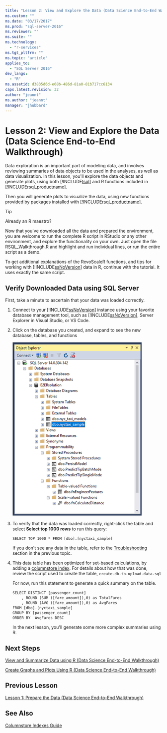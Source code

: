```yaml
---
title: "Lesson 2: View and Explore the Data (Data Science End-to-End Walkthrough) | Microsoft Docs"
ms.custom: ""
ms.date: "03/17/2017"
ms.prod: "sql-server-2016"
ms.reviewer: ""
ms.suite: ""
ms.technology: 
  - "r-services"
ms.tgt_pltfrm: ""
ms.topic: "article"
applies_to: 
  - "SQL Server 2016"
dev_langs: 
  - "R"
ms.assetid: d3835d6d-e68b-486d-81a0-81b717cc6134
caps.latest.revision: 32
author: "jeannt"
ms.author: "jeannt"
manager: "jhubbard"
---
```

# Lesson 2: View and Explore the Data (Data Science End-to-End Walkthrough)
Data exploration is an important part of modeling data, and involves reviewing summaries of data objects to be used in the analyses, as well as data visualization. In this lesson, you'll explore the data objects and generate plots, using both [!INCLUDE[tsql](../../includes/tsql-md.md)] and R functions included in [!INCLUDE[rsql_productname](../../includes/rsql-productname-md.md)].  
  
Then you  will generate plots to visualize the data, using new functions provided by packages installed with [!INCLUDE[rsql_productname](../../includes/rsql-productname-md.md)].  
  
> [!TIP]  
> Already an R maestro?  
>   
> Now that you've downloaded all the data and prepared the environment, you are welcome to run the complete R script in RStudio or any other environment, and explore the functionality on your own. Just open the file RSQL_Walkthrough.R and highlight and run individual lines, or run the entire script as a demo.  
>   
> To get additional explanations of the RevoScaleR functions, and tips for working with [!INCLUDE[ssNoVersion](../../includes/ssnoversion-md.md)] data in R, continue with the tutorial. It uses exactly the same script.  
  
## Verify  Downloaded Data using SQL Server 

First, take a minute to ascertain that your data was loaded correctly.  
  
1.  Connect to your [!INCLUDE[ssNoVersion](../../includes/ssnoversion-md.md)] instance using your favorite database management tool, such as [!INCLUDE[ssNoVersion](../../includes/ssnoversion-md.md)], Server Explorer in Visual Studio, or VS Code.  
  
2.  Click on the database you created, and expand to see the new database, tables, and functions  
  
    ![rsql_e2e_ssms_newobjects](../../advanced-analytics/r-services/media/rsql-e2e-ssms-newobjects.PNG) 
  
3.  To verify that the data was loaded correctly, right-click the table and select **Select top 1000 rows** to run this query:  
  
    ```  
    SELECT TOP 1000 * FROM [dbo].[nyctaxi_sample]  
    ```  
    If you don't see any data in the table, refer to the [Troubleshooting](../../advanced-analytics/r-services/lesson-1-prepare-the-data-data-science-end-to-end-walkthrough.md) section in the previous topic.
      
4.  This data table has been optimized for set-based calculations, by adding a [columnstore index](../../relational-databases/indexes/columnstore-indexes-overview.md). For details about how that was done, review the script used to create the table, `create-db-tb-upload-data.sql`

    For now, run this statement to generate a quick summary on the table.    
  
    ````  
    SELECT DISTINCT [passenger_count]  
        , ROUND (SUM ([fare_amount]),0) as TotalFares   
        , ROUND (AVG ([fare_amount]),0) as AvgFares  
    FROM [dbo].[nyctaxi_sample]  
    GROUP BY [passenger_count]   
    ORDER BY  AvgFares DESC  
    ````
    In the next lesson, you'll generate some more complex summaries using R.
 
## Next Steps  
[View and Summarize Data using R &#40;Data Science End-to-End Walkthrough&#41;](../../advanced-analytics/r-services/lesson-2-1-view-and-summarize-data-using-r.md)  
  
[Create Graphs and Plots Using R &#40;Data Science End-to-End Walkthrough&#41;](../../advanced-analytics/r-services/lesson-2-2-create-graphs-and-plots-using-r.md)  
  
## Previous Lesson  
[Lesson 1: Prepare the Data &#40;Data Science End-to-End Walkthrough&#41;](../../advanced-analytics/r-services/lesson-1-prepare-the-data-data-science-end-to-end-walkthrough.md)  
  
## See Also  
[Columnstore Indexes Guide](../../relational-databases/indexes/columnstore-indexes-overview.md)  
  
  
  

